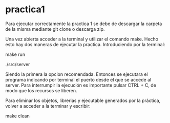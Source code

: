 # practica1

Para ejecutar correctamente la practica 1 se debe de descargar la carpeta de la misma mediante git clone o descarga zip.

Una vez abierta acceder a la terminal y utilizar el comando make.
Hecho esto hay dos maneras de ejecutar la practica. Introduciendo por la terminal:

make run

./src/server

Siendo la primera la opcion recomendada. Entonces se ejecutara el programa indicando por terminal el puerto desde el que se accede al server. Para interrumpir la ejecución es importante pulsar CTRL + C, de modo que los recursos se liberen.

Para eliminar los objetos, librerias y ejecutable generados por la práctica, volver a acceder a la terminar y escribir:

make clean
